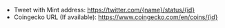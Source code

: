 - Tweet with Mint address: https://twitter.com/{name}/status/{id}
- Coingecko URL (If available): https://www.coingecko.com/en/coins/{id}
